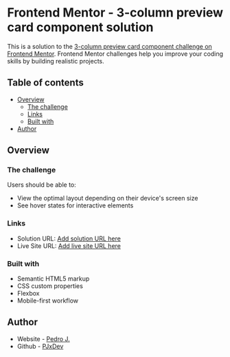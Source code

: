 # Frontend Mentor - 3-column preview card component solution

This is a solution to the [3-column preview card component challenge on Frontend Mentor](https://www.frontendmentor.io/challenges/3column-preview-card-component-pH92eAR2-). Frontend Mentor challenges help you improve your coding skills by building realistic projects. 

## Table of contents

- [Overview](#overview)
  - [The challenge](#the-challenge)
  - [Links](#links)
  - [Built with](#built-with)
- [Author](#author)


## Overview

### The challenge

Users should be able to:

- View the optimal layout depending on their device's screen size
- See hover states for interactive elements

### Links

- Solution URL: [Add solution URL here](https://github.com/PJxDev/3-column-preview-card-component-main)
- Live Site URL: [Add live site URL here](https://pjxdev.github.io/3-column-preview-card-component-main/)

### Built with

- Semantic HTML5 markup
- CSS custom properties
- Flexbox
- Mobile-first workflow

## Author

- Website - [Pedro J.](https://pedrojcruces.vercel.app)
- Github - [PJxDev](https://github.com/PJxDev)
